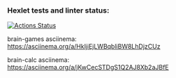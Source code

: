 ### Hexlet tests and linter status:

[![Actions Status](https://github.com/AndreyYudin03/frontend-project-44/actions/workflows/hexlet-check.yml/badge.svg)](https://github.com/AndreyYudin03/frontend-project-44/actions)

brain-games asciinema:
https://asciinema.org/a/HkljiEjLWBqbliBW8LhDjzCUz

brain-calc asciinema:
https://asciinema.org/a/jKwCecSTDgS1Q2AJ8Xb2aJBfE
